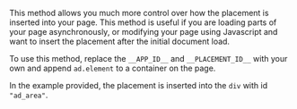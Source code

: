 This method allows you much more control over how the placement is inserted into your page. This method is useful if you are loading parts of your page asynchronously, or modifying your page using Javascript and want to insert the placement after the initial document load.

To use this method, replace the ```__APP_ID__``` and ```__PLACEMENT_ID__``` with your own and append ```ad.element``` to a container on the page.

In the example provided, the placement is inserted into the ```div``` with id ```"ad_area"```.